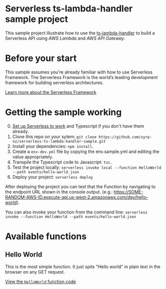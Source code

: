 # Serverless ts-lambda-handler sample project
This sample project illustrate how to use the [ts-lambda-handler](https://github.com/syrp-nz/ts-lambda-handler) to build a Serverless API using _AWS Lambda_ and _AWS API Gateway_.

# Before your start
This sample assumes you're already familiar with how to use Serverless Framework. The Serverless Framework is the world’s leading development framework for building serverless architectures.

[Learn more about the Serverless Framework](https://serverless.com)

# Getting the sample working

0. [Set up Serverless to work](https://serverless.com/framework/docs/providers/aws/guide/quick-start/) and Typescript if you don't have them already.
1. Clone this repo on your sytem: `git clone https://github.com/syrp-nz/serverless-ts-lambda-handler-sample.git`
2. Install your dependencies: `npm install`.
3. Create a `env-dev.yml` file by copying the env.sample.yml and editing the value appropriately.
4. Transpile the Typescript code to Javascript: `tsc`.
5. Test the project locally: `serverless invoke local --function HelloWorld --path events/hello-world.json`
6. Deploy your project: `serverless deploy`

After deploying the project you can test that the Function by navigating to the endpoint URL shown in the console output. (e.g.: https://SOME-RANDOM-AWS-ID.execute-api.us-west-2.amazonaws.com/dev/hello-world).

You can also invoke your function from the command line: `serverless invoke --function HelloWorld --path events/hello-world.json`

# Available functions

## Hello World
This is the most simple function. It just spits "Hello world" in plain text in the browser on any GET request.

[View the `HelloWorld` function code](src/handlers/HelloWorld.ts)
